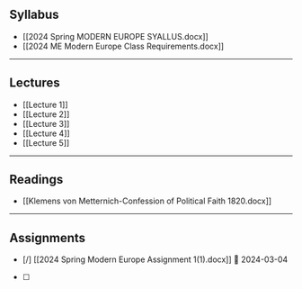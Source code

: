 ## Syllabus
- [[2024 Spring MODERN EUROPE SYALLUS.docx]]
- [[2024 ME Modern Europe Class Requirements.docx]]


---
## Lectures 
- [[Lecture 1]]
- [[Lecture 2]]
- [[Lecture 3]]
- [[Lecture 4]]
- [[Lecture 5]]

---
## Readings
- [[Klemens von Metternich-Confession of Political Faith 1820.docx]]

---
## Assignments
- [/] [[2024 Spring Modern Europe Assignment 1(1).docx]] 📅 2024-03-04
- [ ] 